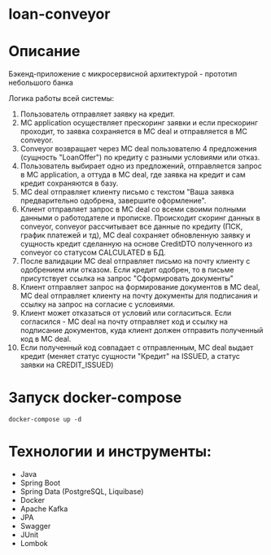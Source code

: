 # loan-conveyor
# Описание
Бэкенд-приложение с микросервисной архитектурой - прототип небольшого банка

Логика работы всей системы:

1. Пользователь отправляет заявку на кредит.
2. МС application осуществляет прескоринг заявки и если прескоринг проходит, то заявка сохраняется в МС deal и отправляется в МС conveyor.
3. Conveyor возвращает через МС deal пользователю 4 предложения (сущность "LoanOffer") по кредиту с разными условиями или отказ.
4. Пользователь выбирает одно из предложений, отправляется запрос в МС application, а оттуда в МС deal, где заявка на кредит и сам кредит сохраняются в базу.
5. МС deal отправляет клиенту письмо с текстом "Ваша заявка предварительно одобрена, завершите оформление".
6. Клиент отправляет запрос в МС deal со всеми своими полными данными о работодателе и прописке. Происходит скоринг данных в conveyor, conveyor рассчитывает все данные по кредиту (ПСК, график платежей и тд), МС deal сохраняет обновленную заявку и сущность кредит сделанную на основе CreditDTO полученного из conveyor со статусом CALCULATED в БД.
7. После валидации МС deal отправляет письмо на почту клиенту с одобрением или отказом. Если кредит одобрен, то в письме присутствует ссылка на запрос "Сформировать документы"
8. Клиент отправляет запрос на формирование документов в МС deal, МС deal отправляет клиенту на почту документы для подписания и ссылку на запрос на согласие с условиями.
9. Клиент может отказаться от условий или согласиться. Если согласился - МС deal на почту отправляет код и ссылку на подписание документов, куда клиент должен отправить полученный код в МС deal.
10. Если полученный код совпадает с отправленным, МС deal выдает кредит (меняет статус сущности "Кредит" на ISSUED, а статус заявки на CREDIT_ISSUED)

    
# Запуск docker-compose

```
docker-compose up -d
```

# Технологии и инструменты:

* Java
* Spring Boot
* Spring Data (PostgreSQL, Liquibase)
* Docker
* Apache Kafka
* JPA
* Swagger
* JUnit
* Lombok
